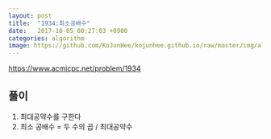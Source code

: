 ```yaml
---
layout: post
title:  "1934:최소공배수"
date:   2017-10-05 00:27:03 +0900
categories: algorithm
image: https://github.com/KoJunHee/kojunhee.github.io/raw/master/img/algorithm.png
---
```



<https://www.acmicpc.net/problem/1934>

## 풀이

1. 최대공약수를 구한다
2. 최소 공배수 = 두 수의 곱 / 최대공약수



